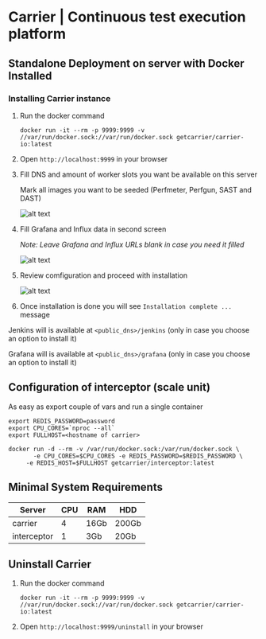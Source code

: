 # Carrier | Continuous test execution platform



## Standalone Deployment on server with Docker Installed

### Installing Carrier instance

1. Run the docker command
   
   `docker run -it --rm -p 9999:9999 -v //var/run/docker.sock://var/run/docker.sock getcarrier/carrier-io:latest`

2. Open `http://localhost:9999` in your browser

3. Fill DNS and amount of worker slots you want be available on this server 

   Mark all images you want to be seeded (Perfmeter, Perfgun, SAST and DAST) 

   ![alt text](https://raw.githubusercontent.com/carrier-io/carrier-io/master/images/installation_step_1.png)

4. Fill Grafana and Influx data in second screen

   _Note: Leave Grafana and Influx URLs blank in case you need it filled_ 

   ![alt text](https://raw.githubusercontent.com/carrier-io/carrier-io/master/images/installation_step_2.png)

5. Review comfiguration and proceed with installation

   ![alt text](https://raw.githubusercontent.com/carrier-io/carrier-io/master/images/installation_progress.png)

6. Once installation is done you will see `Installation complete ...` message

Jenkins will is available at `<public_dns>/jenkins` (only in case you choose an option to install it)

Grafana will is available at `<public_dns>/grafana` (only in case you choose an option to install it)  
 

## Configuration of interceptor (scale unit)

As easy as export couple of vars and run a single container

```
export REDIS_PASSWORD=password
export CPU_CORES=`nproc --all`
export FULLHOST=<hostname of carrier>

docker run -d --rm -v /var/run/docker.sock:/var/run/docker.sock \
	   -e CPU_CORES=$CPU_CORES -e REDIS_PASSWORD=$REDIS_PASSWORD \
     -e REDIS_HOST=$FULLHOST getcarrier/interceptor:latest
```
       
## Minimal System Requirements

Server | CPU | RAM | HDD
------- | ---- | ---- | ----
carrier | 4 | 16Gb | 200Gb
interceptor | 1 | 3Gb | 20Gb


## Uninstall Carrier

1. Run the docker command
   
   `docker run -it --rm -p 9999:9999 -v //var/run/docker.sock://var/run/docker.sock getcarrier/carrier-io:latest`

2. Open `http://localhost:9999/uninstall` in your browser
